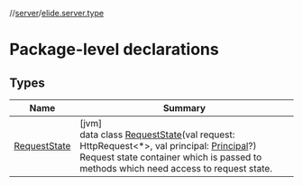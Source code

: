 //[server](../../index.md)/[elide.server.type](index.md)

# Package-level declarations

## Types

| Name | Summary |
|---|---|
| [RequestState](-request-state/index.md) | [jvm]<br>data class [RequestState](-request-state/index.md)(val request: HttpRequest&lt;*&gt;, val principal: [Principal](https://docs.oracle.com/javase/8/docs/api/java/security/Principal.html)?)<br>Request state container which is passed to methods which need access to request state. |
